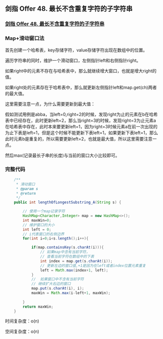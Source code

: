 ## 剑指 Offer 48. 最长不含重复字符的子字符串

### [剑指 Offer 48. 最长不含重复字符的子字符串](https://leetcode-cn.com/problems/zui-chang-bu-han-zhong-fu-zi-fu-de-zi-zi-fu-chuan-lcof/)

### Map+滑动窗口法

首先创建一个哈希表，key存储字符，value存储字符出现在数组中的位置。

遍历字符串的同时，维护一个滑动窗口，左侧指针left和右侧指针right。

如果right中的元素不存在与哈希表中，那么就继续增大窗口，也就是增大right的值。

如果right处的元素存在于哈希表中，那么就更新左侧指针left和map.get(ch)两者的最大值。

这里需要注意一点，为什么需要更新到最大值：

假如测试用例是abba，当left=0,right=2的时候，发现right为止的元素在b在哈希表中已经存在，此时更新left=2，那么当right=3的时候，发现right=3为止元素a在哈希表中存在，此时本来要更新left=1，因为right=3时候元素a在前一次出现的为止下表是left=1，但是这个时候不能更新下表left=1，如果更新下表left=1，那么此时元素b是重复的，所以需要更新left=2，也就是最大值，所以这里需要注意一点。

然后max(记录最长子串的长度)与当前的窗口大小比较即可。

### 完整代码

~~~ java
    /**
     * 滑动窗口
     * @param s
     * @return
     */
    public int lengthOfLongestSubstring_A(String s) {

        // 使用一个map记录字符
        HashMap<Character,Integer> map = new HashMap<>();
        int maxWin=0;
        // 维护窗口的大小
        int left = 0;
        // i代表窗口的右侧边界
        for(int i=0;i<s.length();i++){

            if(map.containsKey(s.charAt(i))){
                // 如果map中含有当前字符，
                // 查看当前字符在数组中的下表
                int index = map.get(s.charAt(i));
                // 更新左边的窗口值,+1是因为在left或者index位置元素重复
                left = Math.max(index+1, left);
            }
            //  如果窗口中不含有当前字符
            // 继续扩大右边的窗口
            map.put(s.charAt(i), i);
            maxWin = Math.max(i-left+1, maxWin);
            
        }
        return maxWin;
    }
~~~

时间复杂度：o(n)

空间复杂度：o(n)